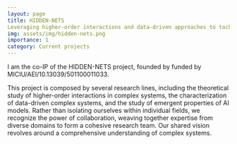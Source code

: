 ```yaml
---
layout: page
title: HIDDEN-NETS
Leveraging higher-order interactions and data-driven approaches to tackle complex networked systems
img: assets/img/hidden-nets.png
importance: 1
category: Current projects
---
```


I am the co-IP of the HIDDEN-NETS project, founded by funded by MICIU/AEI/10.13039/501100011033.

This project is composed by several research lines, including the theoretical study of higher-order interactions in complex systems, the characterization of data-driven complex systems, and the study of emergent properties of AI models. Rather than isolating ourselves within individual fields, we recognize the power of collaboration, weaving together expertise from diverse domains to form a cohesive research team. Our shared vision revolves around a comprehensive understanding of complex systems.
